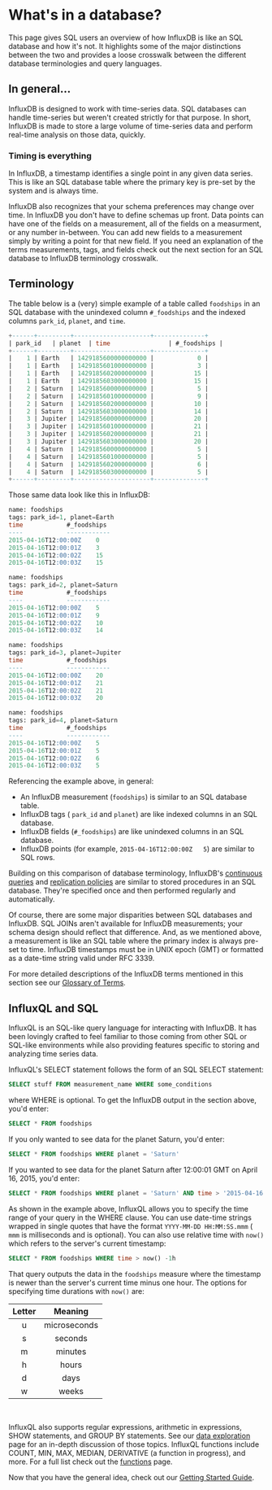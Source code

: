 # What's in a database?

This page gives SQL users an overview of how InfluxDB is like an SQL database and how it's not. It highlights some of the major distinctions between the two and provides a loose crosswalk between the different database terminologies and query languages.

## In general...

InfluxDB is designed to work with time-series data. SQL databases can handle time-series but weren't created strictly for that purpose. In short, InfluxDB is made to store a large volume of time-series data and perform real-time analysis on those data, quickly. 

### Timing is everything

In InfluxDB, a timestamp identifies a single point in any given data series. This is like an SQL database table where the primary key is pre-set by the system and is always time.

InfluxDB also recognizes that your schema preferences may change over time. In InfluxDB you don't have to define schemas up front. Data points can have one of the fields on a measurement, all of the fields on a measurment, or any number in-between. You can add new fields to a measurement simply by writing a point for that new field. If you need an explanation of the terms measurements, tags, and fields check out the next section for an SQL database to InfluxDB terminology crosswalk.

## Terminology

The table below is a (very) simple example of a table  called `foodships` in an SQL database with the unindexed column `#_foodships` and the indexed columns `park_id`, `planet`, and `time`.

``` sql
+------+---------+---------------------+--------------+
| park_id   | planet  | time                | #_foodships |
+------+---------+---------------------+--------------+
|    1 | Earth   | 1429185600000000000 |            0 |
|    1 | Earth   | 1429185601000000000 |            3 |
|    1 | Earth   | 1429185602000000000 |           15 |
|    1 | Earth   | 1429185603000000000 |           15 |
|    2 | Saturn  | 1429185600000000000 |            5 |
|    2 | Saturn  | 1429185601000000000 |            9 |
|    2 | Saturn  | 1429185602000000000 |           10 |
|    2 | Saturn  | 1429185603000000000 |           14 |
|    3 | Jupiter | 1429185600000000000 |           20 |
|    3 | Jupiter | 1429185601000000000 |           21 |
|    3 | Jupiter | 1429185602000000000 |           21 |
|    3 | Jupiter | 1429185603000000000 |           20 |
|    4 | Saturn  | 1429185600000000000 |            5 |
|    4 | Saturn  | 1429185601000000000 |            5 |
|    4 | Saturn  | 1429185602000000000 |            6 |
|    4 | Saturn  | 1429185603000000000 |            5 |
+------+---------+---------------------+--------------+
```

Those same data look like this in InfluxDB:

```sql
name: foodships
tags: park_id=1, planet=Earth
time			#_foodships
----			------------
2015-04-16T12:00:00Z	0
2015-04-16T12:00:01Z	3
2015-04-16T12:00:02Z	15
2015-04-16T12:00:03Z	15

name: foodships
tags: park_id=2, planet=Saturn
time			#_foodships
----			------------
2015-04-16T12:00:00Z	5
2015-04-16T12:00:01Z	9
2015-04-16T12:00:02Z	10
2015-04-16T12:00:03Z	14

name: foodships
tags: park_id=3, planet=Jupiter
time			#_foodships
----			------------
2015-04-16T12:00:00Z	20
2015-04-16T12:00:01Z	21
2015-04-16T12:00:02Z	21
2015-04-16T12:00:03Z	20

name: foodships
tags: park_id=4, planet=Saturn
time			#_foodships
----			------------
2015-04-16T12:00:00Z	5
2015-04-16T12:00:01Z	5
2015-04-16T12:00:02Z	6
2015-04-16T12:00:03Z	5
```

Referencing the example above, in general:

* An InfluxDB measurement (`foodships`) is similar to an SQL database table.
* InfluxDB tags ( `park_id` and `planet`) are like indexed columns in an SQL database.
* InfluxDB fields (`#_foodships`) are like unindexed columns in an SQL database.
* InfluxDB points (for example, `2015-04-16T12:00:00Z	5`) are similar to SQL rows.

Building on this comparison of database terminology, InfluxDB's [continuous queries](https://influxdb.com/docs/v0.9/query_language/continuous_queries.html) and [replication policies](https://influxdb.com/docs/v0.9/administration/administration.html) are similar to stored procedures in an SQL database. They're specified once and then performed regularly and automatically.

Of course, there are some major disparities between SQL databases and InfluxDB. SQL JOINs aren't available for InfluxDB measurements; your schema design should reflect that difference. And, as we mentioned above, a measurement is like an SQL table where the primary index is always pre-set to time. InfluxDB timestamps must be in UNIX epoch (GMT) or formatted as a date-time string valid under RFC 3339. 

For more detailed descriptions of the InfluxDB terms mentioned in this section see our [Glossary of Terms](https://influxdb.com/docs/v0.9/concepts/glossary.html).
	
## InfluxQL and SQL

InfluxQL is an SQL-like query language for interacting with InfluxDB. It has been lovingly crafted to feel familiar to those coming from other SQL or SQL-like environments while also providing features specific to storing and analyzing time series data.

InfluxQL's SELECT statement follows the form of an SQL SELECT statement:

```sql
SELECT stuff FROM measurement_name WHERE some_conditions
```
where WHERE is optional. To get the InfluxDB output in the section above, you'd enter:

```sql
SELECT * FROM foodships
```

If you only wanted to see data for the planet Saturn, you'd enter:

```sql
SELECT * FROM foodships WHERE planet = 'Saturn'
```

If you wanted to see data for the planet Saturn after 12:00:01 GMT on April 16, 2015, you'd enter:

```sql
SELECT * FROM foodships WHERE planet = 'Saturn' AND time > '2015-04-16 12:00:01'
```

As shown in the example above, InfluxQL allows you to specify the time range of your query in the WHERE clause. You can use date-time strings wrapped in single quotes that have the format `YYYY-MM-DD HH:MM:SS.mmm` ( `mmm` is milliseconds and is optional). You can also use relative time with `now()` which refers to the server's current timestamp:

```sql
SELECT * FROM foodships WHERE time > now() -1h
```

That query outputs the data in the `foodships` measure where the timestamp is newer than the server's current time minus one hour. The options for specifying time durations with `now()` are:

|Letter|Meaning|
|:---:|:---:|
|u|microseconds|
|s | seconds   		| 
| m        | minutes   		|
| h        | hours   		|	
| d        | days   		|
| w        | weeks   		|

<br/>

InfluxQL also supports regular expressions, arithmetic in expressions, SHOW statements, and GROUP BY statements. See our [data exploration](https://influxdb.com/docs/v0.9/query_language/data_exploration.html) page for an in-depth discussion of those topics. InfluxQL functions include COUNT, MIN, MAX, MEDIAN, DERIVATIVE (a function in progress), and more. For a full list check out the [functions](https://influxdb.com/docs/v0.9/query_language/functions.html) page.

Now that you have the general idea, check out our [Getting Started Guide](https://influxdb.com/docs/v0.9/introduction/getting_started.html).

